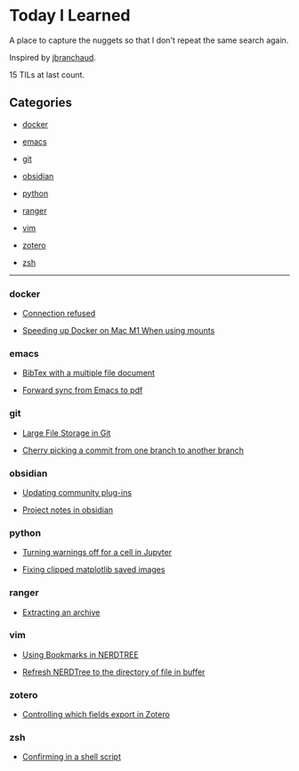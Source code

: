 
# Today I Learned

A place to capture the nuggets so that I don't repeat the same search again.

Inspired by [jbranchaud](https://github.com/jbranchaud/til).


15 TILs at last count.

## Categories

 - [docker](#docker)

 - [emacs](#emacs)

 - [git](#git)

 - [obsidian](#obsidian)

 - [python](#python)

 - [ranger](#ranger)

 - [vim](#vim)

 - [zotero](#zotero)

 - [zsh](#zsh)

---


### docker

- [Connection refused](docker/connection_refused.md)

- [Speeding up Docker on Mac M1 When using mounts](docker/speeding_up_mounts_mac.md)

### emacs

- [BibTex with a multiple file document](emacs/bibex-with-multiple-docs.md)

- [Forward sync from Emacs to pdf](emacs/forward-sync.md)

### git

- [Large File Storage in Git](git/large-file-storage.md)

- [Cherry picking a commit from one branch to another branch](git/cherry-picking.md)

### obsidian

- [Updating community plug-ins](obsidian/updating_community_plugins.md)

- [Project notes in obsidian](obsidian/project_notes.md)

### python

- [Turning warnings off for a cell in Jupyter](python/warnings-jupyter.md)

- [Fixing clipped matplotlib saved images](python/bbox_inches.md)

### ranger

- [Extracting an archive](ranger/unzip.md)

### vim

- [Using Bookmarks in NERDTREE](vim/nerdtreebookmarks.md)

- [Refresh NERDTree to the directory of file in buffer](vim/nerdtreebuffer.md)

### zotero

- [Controlling which fields export in Zotero](zotero/export_fields.md)

### zsh

- [Confirming in a shell script](zsh/automatic_confirmation_in_shell.md)